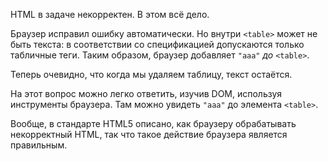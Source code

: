 HTML в задаче некорректен. В этом всё дело.

Браузер исправил ошибку автоматически. Но внутри `<table>` может не быть текста: в соответствии со спецификацией допускаются только табличные теги. Таким образом, браузер добавляет `"aaa"` *до* `<table>`.

Теперь очевидно, что когда мы удаляем таблицу, текст остаётся.

На этот вопрос можно легко ответить, изучив DOM, используя инструменты браузера. Там можно увидеть `"aaa"` до элемента `<table>`.

Вообще, в стандарте HTML5 описано, как браузеру обрабатывать некорректный HTML, так что такое действие браузера является правильным.
